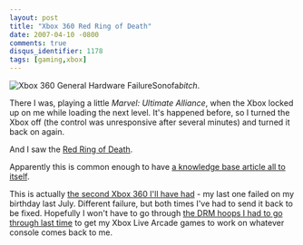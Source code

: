 ```yaml
---
layout: post
title: "Xbox 360 Red Ring of Death"
date: 2007-04-10 -0800
comments: true
disqus_identifier: 1178
tags: [gaming,xbox]
---
```

![Xbox 360 General Hardware
Failure](https://hyqi8g.dm2302.livefilestore.com/y2pycgazfc2MAFw1JpXCAHm-zN6acIZ3sJcuSMX6-sQX4G5k2ImHEIxZ0DGoTmNd3YlPywEjknDHTCRHNclFIcv8ixhZ7Nut5dwf_j6F6qPw6s/20070410ringofdeath.jpg?psid=1)Sonofa*bitch*.

 There I was, playing a little *Marvel: Ultimate Alliance*, when the
Xbox locked up on me while loading the next level. It's happened before,
so I turned the Xbox off (the control was unresponsive after several
minutes) and turned it back on again.

 And I saw the [Red Ring of
Death](http://editorials.teamxbox.com/xbox/1651/The-Red-Ring-of-Death/p1/).

 Apparently this is common enough to have [a knowledge base article all
to itself](http://support.microsoft.com/kb/907534).

 This is actually [the second Xbox 360 I'll have
had](http://paraesthesia.com/archive/2006/07/24/caketastic-30th.aspx) -
my last one failed on my birthday last July. Different failure, but both
times I've had to send it back to be fixed. Hopefully I won't have to go
through [the DRM hoops I had to go through last
time](http://paraesthesia.com/archive/2006/08/10/xbox-live-arcade-got-drm-all-wrong.aspx)
to get my Xbox Live Arcade games to work on whatever console comes back
to me.
